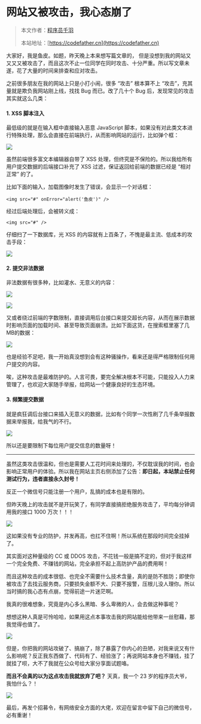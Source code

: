 # 网站又被攻击，我心态崩了

> 本文作者：[程序员千羽](https://yuyuanweb.feishu.cn/wiki/Abldw5WkjidySxkKxU2cQdAtnah)
>
> 本站地址：[https://codefather.cn](https://codefather.cn)

大家好，我是鱼皮。如题，昨天晚上本来想写篇文章的， 但是没想到我的网站又又又又被攻击了，而且这次不止一位同学在同时攻击、十分严重。所以写文章未遂，花了大量的时间来排查和应对攻击。

之前很多朋友在我的网站上只是小打小闹，很多 “攻击” 根本算不上 “攻击”，充其量就是欺负我网站刚上线，找找 Bug 而已。改了几十个 Bug 后，发现常见的攻击其实就这么几类：

#### 1. XSS 脚本注入

最低级的就是在输入框中直接输入恶意 JavaScript 脚本，如果没有对此类文本进行特殊处理，那么会直接在前端执行，从而影响网站的运行，比如弹个框：

![](https://pic.yupi.icu/5563/202311031451326.png)

虽然前端很多富文本编辑器自带了 XSS 处理，但终究是不保险的。所以我给所有用户提交数据的后端接口补充了 XSS 过滤，保证返回给前端的数据已经是 “相对正常” 的了。

比如下面的输入，加载图像时发生了错误，会显示一个对话框：

```
<img src="#" onError="alert('鱼皮')" />
```

经过后端处理后，会被转义成：

```
<img src="#" />
```

仔细扫了一下数据库，光 XSS 的内容就有上百条了，不愧是最主流、低成本的攻击手段：

![](https://pic.yupi.icu/5563/202311031451593.png)

#### 2. 提交非法数据

非法数据有很多种，比如灌水、无意义的内容：

![](https://pic.yupi.icu/5563/202311031451406.png)

![](https://pic.yupi.icu/5563/202311031451763.png)

又或者绕过前端的字数限制，直接调用后台接口来提交超长内容，从而在展示数据时影响页面的加载时间、甚至导致页面崩溃。比如下面这货，在搜索框里塞了几 MB的数据：

![](https://pic.yupi.icu/5563/202311031451608.png)

也是经验不足吧，我一开始真没想到会有这种骚操作，看来还是得严格限制任何用户提交的内容。

唉，这种攻击是最难防护的。人言可畏，要完全解决根本不可能，只能投入人力来管理了，也欢迎大家随手举报，给网站一个健康良好的生态环境。

#### 3. 频繁提交数据

就是疯狂调后台接口来插入无意义的数据，比如有个同学一次性刷了几千条举报数据来举报我，给我气的不行。

![](https://pic.yupi.icu/5563/202311031451427.png)

所以还是要限制下每位用户提交信息的数量呀！

------

虽然这类攻击很温和，但也是需要人工花时间来处理的，不仅耽误我的时间，也会影响正常用户的体验。所以我在网站主页右侧添加了公告：**即日起，本站禁止任何测试行为，违者直接永久封号！**

反正一个微信号只能注册一个用户，乱搞的成本也是有限的。

但昨天晚上的攻击就不是开玩笑了，有同学直接搞拒绝服务攻击了，平均每分钟调用我的接口 1000 万次！！！

![](https://pic.yupi.icu/5563/202311031451301.png)

这如果没有专业的防护，并发再高，也扛不住啊！所以系统在那段时间完全挂掉了。

其实面对这种量级的 CC 或 DDOS 攻击，不花钱一般是搞不定的，但对于我这样一个完全免费、不赚钱的网站，完全承担不起上高防护产品的费用啊！

而且这种攻击的成本很低、也完全不需要什么技术含量，真的是防不胜防；即使你被攻击了去找云服务商，只要损失金额不大、只要不报警，压根儿没人理你。所以当时搞的我心态有点崩，觉得前途一片迷茫啊。

我真的很难想象，究竟是内心多么黑暗、多么卑微的人，会去做这种事呢？

想想这种人真是可怜哈哈，如果用这点本事攻击我的网站能给他带来一丝慰藉，那我觉得也值了。

![](https://pic.yupi.icu/5563/202311031451558.png)

但是，你把我的网站攻破了、搞崩了，除了暴露了你内心的丑陋，对我来说又有什么影响呢？反正我东西做了、代码有了、经验涨了；再说网站本身也不赚钱，挂了就挂了呗，大不了我就在公众号给大家分享面试题咯。

**而且不会真的以为这点攻击我就放弃了吧？** 天真，我一个 23 岁的程序员大爷，我怕什么？！

![](https://pic.yupi.icu/5563/202311031451792.jpeg)

最后，再发个招募令，有网络安全方面的大佬，欢迎在留言中留下自己的微信号，必有重谢！